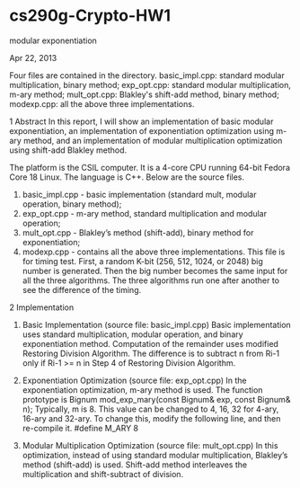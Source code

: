 cs290g-Crypto-HW1
=================

modular exponentiation

Apr 22, 2013

Four files are contained in the directory.
basic_impl.cpp: standard modular multiplication, binary method;
exp_opt.cpp:    standard modular multiplication, m-ary method;
mult_opt.cpp:   Blakley's shift-add method, binary method;
modexp.cpp: all the above three implementations.


1 Abstract
In this report, I will show an implementation of basic modular exponentiation, an implementation of exponentiation optimization using m-ary method, and an implementation of modular multiplication optimization using shift-add Blakley method.

The platform is the CSIL computer. It is a 4-core CPU running 64-bit Fedora Core 18 Linux. The language is C++. Below are the source files.
1) basic_impl.cpp - basic implementation (standard mult, modular operation, binary method);
2) exp_opt.cpp - m-ary method, standard multiplication and modular operation;
3) mult_opt.cpp - Blakley’s method (shift-add), binary method for exponentiation;
4) modexp.cpp - contains all the above three implementations. This file is for timing test. First, a random K-bit (256, 512, 1024, or 2048) big number is generated. Then the big number becomes the same input for all the three algorithms. The three algorithms run one after another to see the difference of the timing.

2 Implementation
1) Basic Implementation (source file: basic_impl.cpp)
Basic implementation uses standard multiplication, modular operation, and binary exponentiation method. Computation of the remainder uses modified Restoring Division Algorithm. The difference is to subtract n from Ri-1 only if Ri-1 >= n in Step 4 of Restoring Division Algorithm.

2) Exponentiation Optimization (source file: exp_opt.cpp)
In the exponentiation optimization, m-ary method is used. The function prototype is 
Bignum mod_exp_mary(const Bignum& exp, const Bignum& n);
Typically, m is 8. This value can be changed to 4, 16, 32 for 4-ary, 16-ary and 32-ary. To change this, modify the following line, and then re-compile it.
#define M_ARY     8

3) Modular Multiplication Optimization (source file: mult_opt.cpp)
In this optimization, instead of using standard modular multiplication, Blakley’s method (shift-add) is used. Shift-add method interleaves the multiplication and shift-subtract of division.
